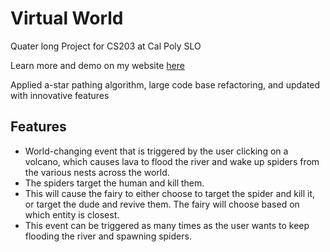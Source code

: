# Virtual World
Quater long Project for CS203 at Cal Poly SLO 

Learn more and demo on my website [here](https://noahgiboney.vercel.app/projects/virtualworld)

Applied a-star pathing algorithm, large code base refactoring, and updated with innovative features

## Features
-  World-changing event that is triggered by the user clicking on a volcano, which causes lava to flood the river and wake up spiders from the various nests across the world.
-  The spiders target the human and kill them.
-  This will cause the fairy to either choose to target the spider and kill it, or target the dude and revive them. The fairy will choose based on which entity is closest.
-  This event can be triggered as many times as the user wants to keep flooding the river and spawning spiders.
